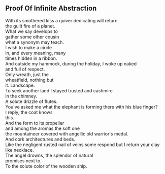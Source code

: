 Proof Of Infinite Abstraction
-----------------------------
With its smothered kiss a quiver dedicating will return  
the guilt fire of a planet.  
What we say develops to  
gather some other cousin  
what a synonym may teach.  
I wish to make a circle  
in, and every meaning, many  
times hidden in a ribbon.  
And outside my hammock, during the holiday, I woke up naked  
and full of respect.  
Only wreath, just the  
wheatfield, nothing but  
it. Landscape.  
To seek another land I stayed trusted and cashmire  
in the chimney.  
A solute drizzle of flutes.  
You've asked me what the elephant is forming there with his blue finger?  
I reply, the coat knows  
this.  
And the form to its propeller  
and among the aromas the soft one  
the mountaineer covered with angellic old warrior's medal.  
And cork architectures and beds.  
Like the negligent rusted nail of veins some respond but I return your clay like necklace.  
The angel drowns, the splendor of natural  
promises next to.  
To the solute color of the wooden ship.  
